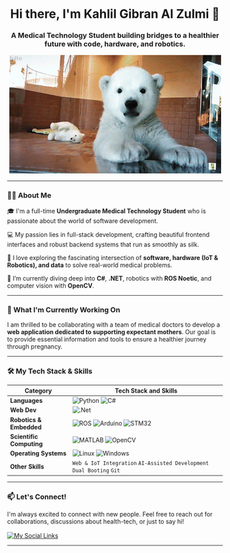 <h1 align="center">Hi there, I'm Kahlil Gibran Al Zulmi 👋</h1>
<h3 align="center">A Medical Technology Student building bridges to a healthier future with code, hardware, and robotics.</h3>

<p align="center">
  <img src="https://github.com/kahlilzulmi/kahlilzulmi/blob/499be4fd6d9bc677e8c5c8700360baac8d465c76/gif.gif" alt="animated" />
</p>

---

### 👨‍💻 About Me

🎓 I'm a full-time **Undergraduate Medical Technology Student** who is passionate about the world of software development.

💻 My passion lies in full-stack development, crafting beautiful frontend interfaces and robust backend systems that run as smoothly as silk.

🤖 I love exploring the fascinating intersection of **software, hardware (IoT & Robotics), and data** to solve real-world medical problems.

🌱 I’m currently diving deep into **C#**, **.NET**, robotics with **ROS Noetic**, and computer vision with **OpenCV**.

---

### 🚀 What I'm Currently Working On

I am thrilled to be collaborating with a team of medical doctors to develop a **web application dedicated to supporting expectant mothers**. Our goal is to provide essential information and tools to ensure a healthier journey through pregnancy.

---

### 🛠️ My Tech Stack & Skills

| Category | Tech Stack and Skills |
|---|---|
| **Languages** | ![Python](https://img.shields.io/badge/python-3670A0?style=for-the-badge&logo=python&logoColor=ffdd54) ![C#](https://img.shields.io/badge/c%23-%23239120.svg?style=for-the-badge&logo=c-sharp&logoColor=white) |
| **Web Dev** | ![.Net](https://img.shields.io/badge/.NET-512BD4?style=for-the-badge&logo=dotnet&logoColor=white) |
| **Robotics & Embedded** | ![ROS](https://img.shields.io/badge/ROS-22314E?style=for-the-badge&logo=robot-operating-system&logoColor=white) ![Arduino](https://img.shields.io/badge/-Arduino-00979D?style=for-the-badge&logo=Arduino&logoColor=white) ![STM32](https://img.shields.io/badge/STM32-03234B?style=for-the-badge&logo=stmicroelectronics&logoColor=white) |
| **Scientific Computing** | ![MATLAB](https://img.shields.io/badge/MATLAB-0076A8?style=for-the-badge&logo=mathworks&logoColor=white) ![OpenCV](https://img.shields.io/badge/OpenCV-5C3EE8?style=for-the-badge&logo=opencv&logoColor=white) |
| **Operating Systems** | ![Linux](https://img.shields.io/badge/Linux-FCC624?style=for-the-badge&logo=linux&logoColor=black) ![Windows](https://img.shields.io/badge/Windows-0078D6?style=for-the-badge&logo=windows&logoColor=white) |
| **Other Skills** | `Web & IoT Integration` `AI-Assisted Development` `Dual Booting` `Git` |

---

### 📫 Let's Connect!

I'm always excited to connect with new people. Feel free to reach out for collaborations, discussions about health-tech, or just to say hi!

<p align="left">
<a href="https://lynk.id/kahlilzulmi" target="blank"><img align="center" src="https://img.shields.io/badge/My_Socials-34A853?style=for-the-badge&logo=google-chat&logoColor=white" alt="My Social Links"/></a>
</p>

---
